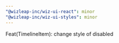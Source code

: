 ```yaml
---
"@wizleap-inc/wiz-ui-react": minor
"@wizleap-inc/wiz-ui-styles": minor
---
```


Feat(TimelineItem): change style of disabled
